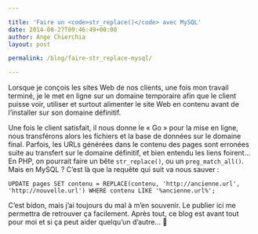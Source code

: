 ```yaml
---

title: 'Faire un <code>str_replace()</code> avec MySQL'
date: 2014-08-27T09:46:49+00:00
author: Ange Chierchia
layout: post

permalink: /blog/faire-str_replace-mysql/

---
```

Lorsque je conçois les sites Web de nos clients, une fois mon travail terminé, je le met en ligne sur un domaine temporaire afin que le client puisse voir, utiliser et surtout alimenter le site Web en contenu avant de l&rsquo;installer sur son domaine définitif.

Une fois le client satisfait, il nous donne le &laquo;&nbsp;Go&nbsp;&raquo; pour la mise en ligne, nous transférons alors les fichiers et la base de données sur le domaine final. Parfois, les URLs générées dans le contenu des pages sont erronées suite au transfert sur le domaine définitif, et bien entendu les liens foirent&#8230; En PHP, on pourrait faire un bête `str_replace()`, ou un `preg_match_all()`. Mais en MySQL ? C&rsquo;est là que la requête qui suit va nous sauver :

    UPDATE pages SET contenu = REPLACE(contenu, 'http://ancienne.url', 'http://nouvelle.url') WHERE contenu LIKE '%ancienne.url%';

C&rsquo;est bidon, mais j&rsquo;ai toujours du mal à m&rsquo;en souvenir. Le publier ici me permettra de retrouver ça facilement. Après tout, ce blog est avant tout pour moi et si ça peut aider quelqu&rsquo;un d&rsquo;autre&#8230; 